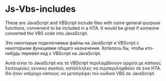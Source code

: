 # Js-Vbs-includes


These are JavaScript and VBScript include files with some general-purpose functions, convenient to be included in a HTA. It would be great if someone converted the VBS code into JavaScript.

Это некоторые подключамые файлы на JavaScript и VBScript с некоторыми функциями общаго назначения. Хотелось бы, чтобы кто-нибудь перевёл код с VBScript на JavaScript.

Αυτά είναι το JavaScript και το VBScript περιλαμβάνουν αρχεία με κάποιες λειτουργίες γενικού σκοπού, κατάλληλες να συμπεριληφθούν σε ένα HTA. Θα ήταν υπέροχο κάποιος να μετατρέψει τον κώδικα VBS σε JavaScript.

